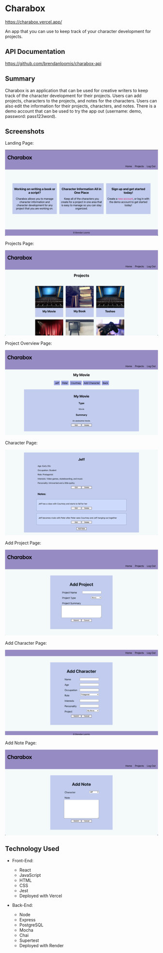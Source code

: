 # Charabox
https://charabox.vercel.app/

An app that you can use to keep track of your character development for projects.

## API Documentation
https://github.com/brendanloomis/charabox-api

## Summary

Charabox is an application that can be used for creative writers to keep track of the character development for their projects. Users can add projects, characters to the projects, and notes for the characters. Users can also edit the information for their projects, characters, and notes. There is a demo account that can be used to try the app out (username: demo, password: pass123word).

## Screenshots
Landing Page:

![landing](images/landing.png)

Projects Page:

![projects page](images/projects.png)

Project Overview Page:

![project overview](images/project-overview.png)

Character Page:

![character page](images/character.png)

Add Project Page:

![add project page](images/add-project.png)

Add Character Page:

![add character page](images/add-character.png)

Add Note Page:

![add note page](images/add-note.png)

## Technology Used
* Front-End:
    * React
    * JavaScript
    * HTML
    * CSS
    * Jest
    * Deployed with Vercel

* Back-End:
    * Node
    * Express
    * PostgreSQL
    * Mocha
    * Chai
    * Supertest
    * Deployed with Render